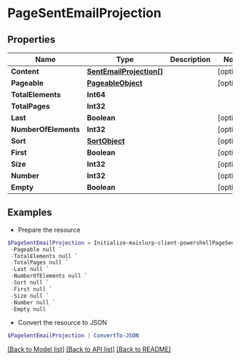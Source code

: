 # PageSentEmailProjection
## Properties

Name | Type | Description | Notes
------------ | ------------- | ------------- | -------------
**Content** | [**SentEmailProjection[]**](SentEmailProjection) |  | [optional] 
**Pageable** | [**PageableObject**](PageableObject) |  | [optional] 
**TotalElements** | **Int64** |  | 
**TotalPages** | **Int32** |  | 
**Last** | **Boolean** |  | [optional] 
**NumberOfElements** | **Int32** |  | [optional] 
**Sort** | [**SortObject**](SortObject) |  | [optional] 
**First** | **Boolean** |  | [optional] 
**Size** | **Int32** |  | [optional] 
**Number** | **Int32** |  | [optional] 
**Empty** | **Boolean** |  | [optional] 

## Examples

- Prepare the resource
```powershell
$PageSentEmailProjection = Initialize-maislurp-client-powershellPageSentEmailProjection  -Content null `
 -Pageable null `
 -TotalElements null `
 -TotalPages null `
 -Last null `
 -NumberOfElements null `
 -Sort null `
 -First null `
 -Size null `
 -Number null `
 -Empty null
```

- Convert the resource to JSON
```powershell
$PageSentEmailProjection | ConvertTo-JSON
```

[[Back to Model list]](../README#documentation-for-models) [[Back to API list]](../README#documentation-for-api-endpoints) [[Back to README]](../README)

